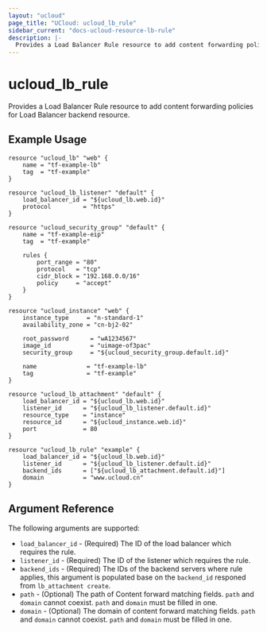```yaml
---
layout: "ucloud"
page_title: "UCloud: ucloud_lb_rule"
sidebar_current: "docs-ucloud-resource-lb-rule"
description: |-
  Provides a Load Balancer Rule resource to add content forwarding policies for Load Balancer backend resource.
---
```


# ucloud_lb_rule

Provides a Load Balancer Rule resource to add content forwarding policies for Load Balancer backend resource.

## Example Usage

```hcl
resource "ucloud_lb" "web" {
    name = "tf-example-lb"
    tag  = "tf-example"
}

resource "ucloud_lb_listener" "default" {
    load_balancer_id = "${ucloud_lb.web.id}"
    protocol         = "https"
}

resource "ucloud_security_group" "default" {
    name = "tf-example-eip"
    tag  = "tf-example"

    rules {
        port_range = "80"
        protocol   = "tcp"
        cidr_block = "192.168.0.0/16"
        policy     = "accept"
    }
}

resource "ucloud_instance" "web" {
    instance_type     = "n-standard-1"
    availability_zone = "cn-bj2-02"

    root_password      = "wA1234567"
    image_id           = "uimage-of3pac"
    security_group     = "${ucloud_security_group.default.id}"

    name              = "tf-example-lb"
    tag               = "tf-example"
}

resource "ucloud_lb_attachment" "default" {
    load_balancer_id = "${ucloud_lb.web.id}"
    listener_id      = "${ucloud_lb_listener.default.id}"
    resource_type    = "instance"
    resource_id      = "${ucloud_instance.web.id}"
    port             = 80
}

resource "ucloud_lb_rule" "example" {
    load_balancer_id = "${ucloud_lb.web.id}"
    listener_id      = "${ucloud_lb_listener.default.id}"
    backend_ids      = ["${ucloud_lb_attachment.default.id}"]
    domain           = "www.ucloud.cn"
}
```

## Argument Reference

The following arguments are supported:

* `load_balancer_id` - (Required) The ID of the load balancer which requires the rule.
* `listener_id` - (Required) The ID of the listener which requires the rule.
* `backend_ids` - (Required) The IDs of the backend servers where rule applies, this argument is populated base on the `backend_id` responed from `lb_attachment create`.
* `path` - (Optional) The path of Content forward matching fields. `path` and `domain` cannot coexist. `path` and `domain` must be filled in one.
* `domain` - (Optional) The domain of content forward matching fields. `path` and `domain` cannot coexist. `path` and `domain` must be filled in one.